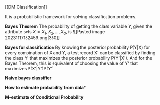 [[DM Classification]]

It is a probabilistic framework for solving classification problems.

**Bayes Theorem**
The probability of getting the class variable $Y$,
given the attribute sets $X={X_1,X_2,...,X_d}$, is
![[Pasted image 20231117182459.png|350]]

**Bayes for classification**
By knowing the posterior probability P(Y|X) for every combination of X and Y, a test record X' can be classified by finding the class Y' that maximizes the posterior probability P(Y'|X').
And for the Bayes Theorem, this is equivalent of choosing the value of Y' that maximizes P(X'|Y')P(Y').

**Naive bayes classifier**


**How to estimate probability from data***


**M-estimate of Conditional Probability**

